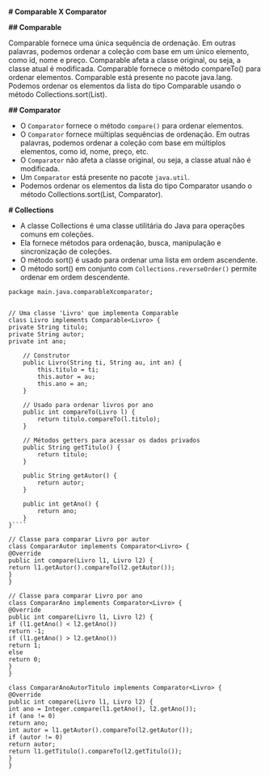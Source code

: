 

**# Comparable X Comparator**


**## Comparable**

Comparable fornece uma única sequência de ordenação. Em outras palavras, podemos ordenar a coleção com base em um único elemento, como id, nome e preço.
Comparable afeta a classe original, ou seja, a classe atual é modificada.
Comparable fornece o método compareTo() para ordenar elementos.
Comparable está presente no pacote java.lang.
Podemos ordenar os elementos da lista do tipo Comparable usando o método Collections.sort(List).


**## Comparator**

* O `Comparator` fornece o método `compare()` para ordenar elementos.
* O `Comparator` fornece múltiplas sequências de ordenação. Em outras palavras, podemos ordenar a coleção com base em múltiplos elementos, como id, nome, preço, etc.
* O `Comparator` não afeta a classe original, ou seja, a classe atual não é modificada.
* Um `Comparator` está presente no pacote `java.util`.
* Podemos ordenar os elementos da lista do tipo Comparator usando o método Collections.sort(List, Comparator).

**# Collections**

* A classe Collections é uma classe utilitária do Java para operações comuns em coleções.
* Ela fornece métodos para ordenação, busca, manipulação e sincronização de coleções.
* O método sort() é usado para ordenar uma lista em ordem ascendente.
* O método sort() em conjunto com `Collections.reverseOrder()` permite ordenar em ordem descendente.


`package main.java.comparableXcomparator;`

````import java.util.Comparator;

// Uma classe 'Livro' que implementa Comparable
class Livro implements Comparable<Livro> {
private String titulo;
private String autor;
private int ano;

	// Construtor
	public Livro(String ti, String au, int an) {
		this.titulo = ti;
		this.autor = au;
		this.ano = an;
	}

	// Usado para ordenar livros por ano
	public int compareTo(Livro l) {
		return titulo.compareTo(l.titulo);
	}

	// Métodos getters para acessar os dados privados
	public String getTitulo() {
		return titulo;
	}

	public String getAutor() {
		return autor;
	}

	public int getAno() {
		return ano;
	}
}````

// Classe para comparar Livro por autor
class CompararAutor implements Comparator<Livro> {
@Override
public int compare(Livro l1, Livro l2) {
return l1.getAutor().compareTo(l2.getAutor());
}
}

// Classe para comparar Livro por ano
class CompararAno implements Comparator<Livro> {
@Override
public int compare(Livro l1, Livro l2) {
if (l1.getAno() < l2.getAno())
return -1;
if (l1.getAno() > l2.getAno())
return 1;
else
return 0;
}
}

class CompararAnoAutorTitulo implements Comparator<Livro> {
@Override
public int compare(Livro l1, Livro l2) {
int ano = Integer.compare(l1.getAno(), l2.getAno());
if (ano != 0)
return ano;
int autor = l1.getAutor().compareTo(l2.getAutor());
if (autor != 0)
return autor;
return l1.getTitulo().compareTo(l2.getTitulo());
}
}